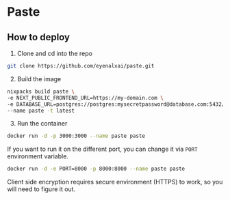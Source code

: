 # Paste

## How to deploy

1. Clone and cd into the repo
```bash
git clone https://github.com/eyenalxai/paste.git
```
2. Build the image
```bash
nixpacks build paste \
-e NEXT_PUBLIC_FRONTEND_URL=https://my-domain.com \
-e DATABASE_URL=postgres://postgres:mysecretpassword@database.com:5432/postgres \
--name paste -t latest
```

3. Run the container
```bash
docker run -d -p 3000:3000 --name paste paste
```

If you want to run it on the different port, you can change it via `PORT` environment variable.

```bash
docker run -d -e PORT=8000 -p 8000:8000 --name paste paste
```

Client side encryption requires secure environment (HTTPS) to work, so you will need to figure it out.